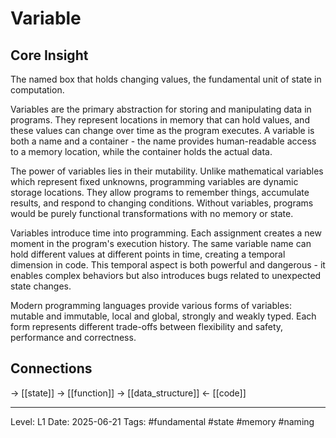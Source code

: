 # Variable

## Core Insight
The named box that holds changing values, the fundamental unit of state in computation.

Variables are the primary abstraction for storing and manipulating data in programs. They represent locations in memory that can hold values, and these values can change over time as the program executes. A variable is both a name and a container - the name provides human-readable access to a memory location, while the container holds the actual data.

The power of variables lies in their mutability. Unlike mathematical variables which represent fixed unknowns, programming variables are dynamic storage locations. They allow programs to remember things, accumulate results, and respond to changing conditions. Without variables, programs would be purely functional transformations with no memory or state.

Variables introduce time into programming. Each assignment creates a new moment in the program's execution history. The same variable name can hold different values at different points in time, creating a temporal dimension in code. This temporal aspect is both powerful and dangerous - it enables complex behaviors but also introduces bugs related to unexpected state changes.

Modern programming languages provide various forms of variables: mutable and immutable, local and global, strongly and weakly typed. Each form represents different trade-offs between flexibility and safety, performance and correctness.

## Connections
→ [[state]]
→ [[function]]
→ [[data_structure]]
← [[code]]

---
Level: L1
Date: 2025-06-21
Tags: #fundamental #state #memory #naming
